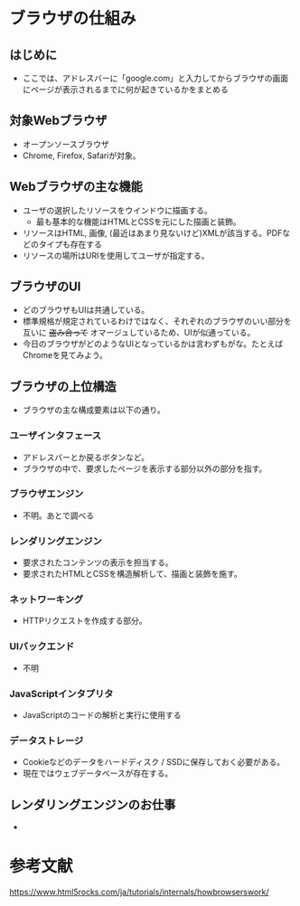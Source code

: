 # ブラウザの仕組み
## はじめに
- ここでは、アドレスバーに「google.com」と入力してからブラウザの画面にページが表示されるまでに何が起きているかをまとめる

## 対象Webブラウザ
- オープンソースブラウザ
- Chrome, Firefox, Safariが対象。

## Webブラウザの主な機能
- ユーザの選択したリソースをウインドウに描画する。
  - 最も基本的な機能はHTMLとCSSを元にした描画と装飾。
- リソースはHTML, 画像, (最近はあまり見ないけど)XMLが該当する。PDFなどのタイプも存在する
- リソースの場所はURIを使用してユーザが指定する。

## ブラウザのUI
- どのブラウザもUIは共通している。
- 標準規格が規定されているわけではなく、それぞれのブラウザのいい部分を互いに ~~盗み合って~~ オマージュしているため、UIが似通っている。
- 今日のブラウザがどのようなUIとなっているかは言わずもがな。たとえばChromeを見てみよう。

## ブラウザの上位構造
- ブラウザの主な構成要素は以下の通り。

### ユーザインタフェース
- アドレスバーとか戻るボタンなど。
- ブラウザの中で、要求したページを表示する部分以外の部分を指す。

### ブラウザエンジン
- 不明。あとで調べる

### レンダリングエンジン
- 要求されたコンテンツの表示を担当する。
- 要求されたHTMLとCSSを構造解析して、描画と装飾を施す。

### ネットワーキング
- HTTPリクエストを作成する部分。

### UIバックエンド
- 不明

### JavaScriptインタプリタ
- JavaScriptのコードの解析と実行に使用する

### データストレージ
- Cookieなどのデータをハードディスク / SSDに保存しておく必要がある。
- 現在ではウェブデータベースが存在する。

## レンダリングエンジンのお仕事
- 

# 参考文献
https://www.html5rocks.com/ja/tutorials/internals/howbrowserswork/